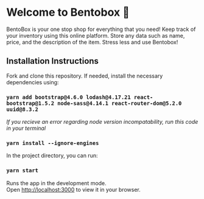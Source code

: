 # Welcome to Bentobox :bento:

BentoBox is your one stop shop for everything that you need! Keep track of your inventory using this online platform. Store any data such as name, price, and the description of the item. Stress less and use Bentobox!

## Installation Instructions
Fork and clone this repository. If needed, install the necessary dependencies using:

### `yarn add bootstrap@4.6.0 lodash@4.17.21 react-bootstrap@1.5.2 node-sass@4.14.1 react-router-dom@5.2.0 uuid@8.3.2`

*If you recieve an error regarding node version incompatability, run this code in your terminal*
### `yarn install --ignore-engines`


In the project directory, you can run:

### `yarn start`

Runs the app in the development mode.\
Open [http://localhost:3000](http://localhost:3000) to view it in your browser.









